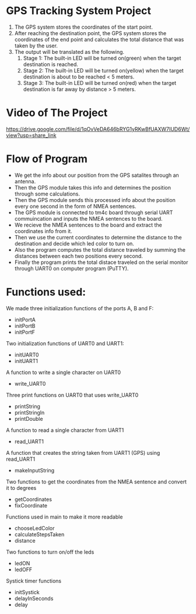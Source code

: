 # GPS Tracking System Project

1. The GPS system stores the coordinates of the start point.
2. After reaching the destination point, the GPS system stores the coordinates
   of the end point and calculates the total distance that was taken by the user.
3. The output will be translated as the following.
   1. Stage 1: The built-in LED will be turned on(green) when the target
      destination is reached.
   2. Stage 2: The built-in LED will be turned on(yellow) when the target
      destination is about to be reached < 5 meters.
   3. Stage 3: The built-in LED will be turned on(red) when the target
      destination is far away by distance > 5 meters.
      
# Video of The Project
https://drive.google.com/file/d/1qOvVeDA646bRYG1yRKwBfUAXW7IUD6Wt/view?usp=share_link
# Flow of Program

* We get the info about our position from the GPS satalites through an antenna.
* Then the GPS module takes this info and determines the position through some calculations.
* Then the GPS module sends this processed info about the position every one second in the form of NMEA sentences.
* The GPS module is connected to tm4c board through serial UART commuincation and inputs the NMEA sentences to the board.
* We recieve the NMEA sentences to the board and extract the coordinates info from it.
* Then we  use the current coordinates to determine the distance to the destination and decide which led color to turn on.
* Also the program computes the total distance traveled by summing the distances between each two positions every second.
* Finally the program prints the total distace traveled on the serial monitor through UART0 on computer program (PuTTY).

# Functions used:

We made three initialization functions of the ports A, B and F:

* initPortA
* initPortB
* initPortF

Two initialization functions of UART0 and UART1: 

* initUART0
* initUART1

A function to write a single character on UART0

* write_UART0

Three print functions on UART0 that uses write_UART0

* printString
* printStringln
* printDouble

A function to read a single character from UART1

* read_UART1

A function that creates the string taken from UART1 (GPS) using read_UART1

* makeInputString

Two functions to get the coordinates from the NMEA sentence and convert it to degrees

* getCoordinates
* fixCoordinate

Functions used in main to make it more readable

* chooseLedColor
* calculateStepsTaken
* distance

Two functions to turn on/off the leds

* ledON
* ledOFF

Systick timer functions

* initSystick
* delayInSeconds
* delay
